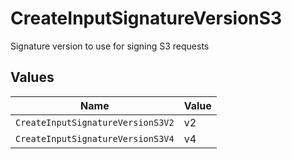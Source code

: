 # CreateInputSignatureVersionS3

Signature version to use for signing S3 requests


## Values

| Name                              | Value                             |
| --------------------------------- | --------------------------------- |
| `CreateInputSignatureVersionS3V2` | v2                                |
| `CreateInputSignatureVersionS3V4` | v4                                |